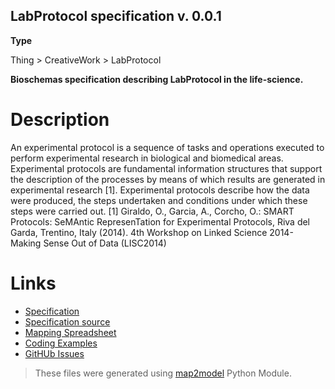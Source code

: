## LabProtocol specification v. 0.0.1 

**Type** 

Thing > CreativeWork > LabProtocol

**Bioschemas specification describing LabProtocol in the life-science.** 

# Description 
An experimental protocol is a sequence of tasks and operations executed to perform experimental research in biological and biomedical areas.
Experimental protocols are fundamental information structures that support the description of the processes by means of which results are generated in experimental research [1]. Experimental protocols describe how the data were produced, the steps undertaken and conditions under which these steps were carried out.
[1]  Giraldo, O., Garcia, A., Corcho, O.: SMART Protocols: SeMAntic RepresenTation for Experimental Protocols, Riva del Garda, Trentino, Italy (2014). 4th Workshop on Linked Science 2014- Making Sense Out of Data (LISC2014)
 
# Links 
- [Specification](http://bioschemas.org/bsc_specs/LabProtocol/specification/)
- [Specification source](specification.html)
- [Mapping Spreadsheet](https://docs.google.com/a/ebi.ac.uk/spreadsheets/d/1julB0P6kjXK_mL2dU8EDU9zMxIMah0_dYYeGt2Spllo/edit?usp=drivesdk)
- [Coding Examples](https://github.com/BioSchemas/specifications/tree/master/LabProtocol/examples)
- [GitHUb Issues](https://github.com/BioSchemas/bioschemas/labels/type%3A%20LabProtocol)
> These files were generated using [map2model](https://github.com/BioSchemas/map2model) Python Module.